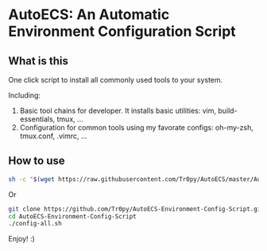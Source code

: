 # AutoECS: An Automatic Environment Configuration Script

## What is this

One click script to install all commonly used tools to your system.

Including:
1. Basic tool chains for developer. It installs basic utilities: vim, build-essentials, tmux, ...
2. Configuration for common tools using my favorate configs: oh-my-zsh, tmux.conf, .vimrc, ...


## How to use

```bash
sh -c "$(wget https://raw.githubusercontent.com/Tr0py/AutoECS/master/AutoECS.sh -O -)"
```

Or

```bash
git clone https://github.com/Tr0py/AutoECS-Environment-Config-Script.git
cd AutoECS-Environment-Config-Script
./config-all.sh
```

Enjoy! :)

